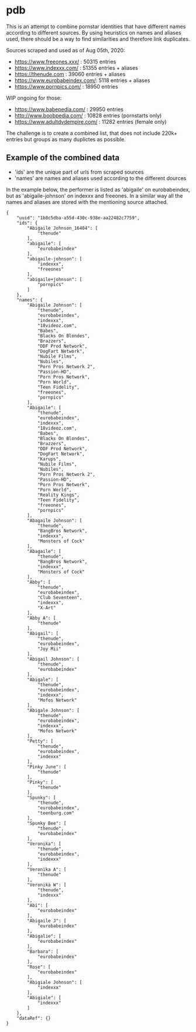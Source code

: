 # pdb

This is an attempt to combine pornstar identities that have different names according to different sources. By using heuristics on names and aliases used, there should be a way to find similarities and therefore link duplicates.

Sources scraped and used as of Aug 05th, 2020:
- https://www.freeones.xxx/ : 50315 entries
- https://www.indexxx.com/ : 51355 entries + aliases
- https://thenude.com : 39060 entries + aliases
- https://www.eurobabeindex.com/: 5118 entries + aliases
- https://www.pornpics.com/ : 18950 entries

WIP ongoing for those:
- https://www.babepedia.com/ : 29950 entries
- http://www.boobpedia.com/ : 10828 entries (pornstarts only)
- https://www.adultdvdempire.com/ : 11282 entries (female only)

The challenge is to create a combined list, that does not include 220k+ entries but groups as many duplictes as possible.

## Example of the combined data
- 'ids' are the unique part of urls from scraped sources
- 'names' are names and aliases used according to the different dources

In the example below, the performer is listed as 'abigaile' on eurobabeindex, but as 'abigaile-johnson' on indexxx and freeones. In a similar way all the names and aliases are stored with the mentioning source attached.
```
{
	"uuid": "1b8c5dba-a55d-430c-938e-aa22482c7759",
	"ids": {
		"Abigaile Johnson_16404": [
			"thenude"
		],
		"abigaile": [
			"eurobabeindex"
		],
		"abigaile-johnson": [
			"indexxx",
			"freeones"
		],
		"abigaile+johnson": [
			"pornpics"
		]
	},
	"names": {
		"Abigaile Johnson": [
			"thenude",
			"eurobabeindex",
			"indexxx",
			"18videoz.com",
			"Babes",
			"Blacks On Blondes",
			"Brazzers",
			"DDF Prod Network",
			"DogFart Network",
			"Nubile Films",
			"Nubiles",
			"Porn Pros Network 2",
			"Passion-HD",
			"Porn Pros Network",
			"Porn World",
			"Teen Fidelity",
			"freeones",
			"pornpics"
		],
		"Abigaile": [
			"thenude",
			"eurobabeindex",
			"indexxx",
			"18videoz.com",
			"Babes",
			"Blacks On Blondes",
			"Brazzers",
			"DDF Prod Network",
			"DogFart Network",
			"Karups",
			"Nubile Films",
			"Nubiles",
			"Porn Pros Network 2",
			"Passion-HD",
			"Porn Pros Network",
			"Porn World",
			"Reality Kings",
			"Teen Fidelity",
			"freeones",
			"pornpics"
		],
		"Abagaile Johnson": [
			"thenude",
			"BangBros Network",
			"indexxx",
			"Monsters of Cock"
		],
		"Abagaile": [
			"thenude",
			"BangBros Network",
			"indexxx",
			"Monsters of Cock"
		],
		"Abby": [
			"thenude",
			"eurobabeindex",
			"Club Seventeen",
			"indexxx",
			"X-Art"
		],
		"Abby A": [
			"thenude"
		],
		"Abigail": [
			"thenude",
			"eurobabeindex",
			"Joy Mii"
		],
		"Abigail Johnson": [
			"thenude",
			"eurobabeindex"
		],
		"Abigale": [
			"thenude",
			"eurobabeindex",
			"indexxx",
			"Mofos Network"
		],
		"Abigale Johnson": [
			"thenude",
			"eurobabeindex",
			"indexxx",
			"Mofos Network"
		],
		"Petty": [
			"thenude",
			"eurobabeindex",
			"indexxx"
		],
		"Pinky June": [
			"thenude"
		],
		"Pinky": [
			"thenude"
		],
		"Spunky": [
			"thenude",
			"eurobabeindex",
			"teenburg.com"
		],
		"Spunky Bee": [
			"thenude",
			"eurobabeindex"
		],
		"Veronika": [
			"thenude",
			"eurobabeindex",
			"indexxx"
		],
		"Veronika A": [
			"thenude"
		],
		"Veronika W": [
			"thenude",
			"indexxx"
		],
		"Abi": [
			"eurobabeindex"
		],
		"Abigaile J": [
			"eurobabeindex"
		],
		"Abigalie": [
			"eurobabeindex"
		],
		"Barbara": [
			"eurobabeindex"
		],
		"Rose": [
			"eurobabeindex"
		],
		"Abigiale Johnson": [
			"indexxx"
		],
		"Abigiale": [
			"indexxx"
		]
	},
	"dataRef": {}
}
```
